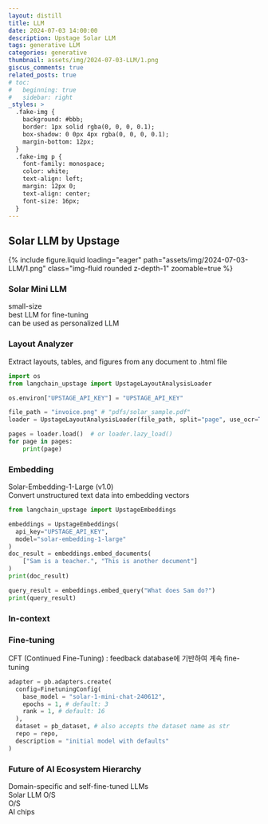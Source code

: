 ```yaml
---
layout: distill
title: LLM
date: 2024-07-03 14:00:00
description: Upstage Solar LLM
tags: generative LLM
categories: generative
thumbnail: assets/img/2024-07-03-LLM/1.png
giscus_comments: true
related_posts: true
# toc:
#   beginning: true
#   sidebar: right
_styles: >
  .fake-img {
    background: #bbb;
    border: 1px solid rgba(0, 0, 0, 0.1);
    box-shadow: 0 0px 4px rgba(0, 0, 0, 0.1);
    margin-bottom: 12px;
  }
  .fake-img p {
    font-family: monospace;
    color: white;
    text-align: left;
    margin: 12px 0;
    text-align: center;
    font-size: 16px;
  }
---
```


## Solar LLM by Upstage

<div class="row mt-3">
    <div class="col-sm mt-3 mt-md-0">
        {% include figure.liquid loading="eager" path="assets/img/2024-07-03-LLM/1.png" class="img-fluid rounded z-depth-1" zoomable=true %}
    </div>
</div> 

### Solar Mini LLM

small-size  
best LLM for fine-tuning  
can be used as personalized LLM  

### Layout Analyzer

Extract layouts, tables, and figures from any document to .html file  

```Python
import os
from langchain_upstage import UpstageLayoutAnalysisLoader

os.environ["UPSTAGE_API_KEY"] = "UPSTAGE_API_KEY"

file_path = "invoice.png" # "pdfs/solar_sample.pdf"
loader = UpstageLayoutAnalysisLoader(file_path, split="page", use_ocr=True)

pages = loader.load()  # or loader.lazy_load()
for page in pages:
    print(page)
```

### Embedding

Solar-Embedding-1-Large (v1.0)  
Convert unstructured text data into embedding vectors  

```Python
from langchain_upstage import UpstageEmbeddings

embeddings = UpstageEmbeddings(
  api_key="UPSTAGE_API_KEY", 
  model="solar-embedding-1-large"
)
doc_result = embeddings.embed_documents(
    ["Sam is a teacher.", "This is another document"]
)
print(doc_result)

query_result = embeddings.embed_query("What does Sam do?")
print(query_result)
```

### In-context

### Fine-tuning

CFT (Continued Fine-Tuning) : feedback database에 기반하여 계속 fine-tuning  

```Python
adapter = pb.adapters.create(
  config=FinetuningConfig(
    base_model = "solar-1-mini-chat-240612",
    epochs = 1, # default: 3
    rank = 1, # default: 16
  ),
  dataset = pb_dataset, # also accepts the dataset name as str
  repo = repo,
  description = "initial model with defaults"
)
```

### Future of AI Ecosystem Hierarchy

Domain-specific and self-fine-tuned LLMs  
Solar LLM O/S  
O/S  
AI chips  